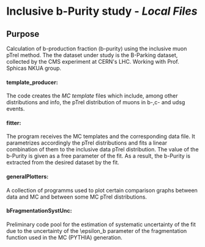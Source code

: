 # Inclusive b-Purity study - _Local Files_

## Purpose
Calculation of b-production fraction (b-purity) using the inclusive muon pTrel method. The the dataset under study is the B-Parking dataset, collected by the CMS experiment at CERN's LHC. Working with Prof. Sphicas NKUA group.

#### template_producer:
The code creates the _MC template_ files which include, among other  distributions and info, the pTrel distribution of muons in b-,c- and udsg events.

#### fitter: 
The program receives the MC templates and the corresponding data file. It parametrizes accordingly the pTrel distributions and fits a linear combination of them to the inclusive data pTrel distribution. The value of the b-Purity is given as a free parameter of the fit. As a result, the b-Purity is extracted from the desired dataset by the fit.

#### generalPlotters:
A collection of programms used to plot certain comparison graphs between data and MC and between some MC pTrel distributions.

#### bFragmentationSystUnc: 
Preliminary code pool for the estimation of systematic uncertainty of the fit due to the uncertainty of the \epsilon_b parameter of the fragmentation function used in the MC (PYTHIA) generation.
